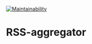 [![Maintainability](https://api.codeclimate.com/v1/badges/24abffeb36059fdc0fc8/maintainability)](https://codeclimate.com/github/nikitakozlovjr/RSS-aggregator/maintainability)

# RSS-aggregator